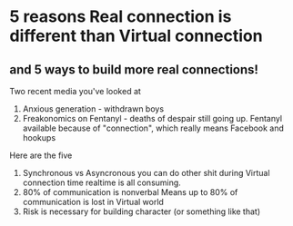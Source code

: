 5 reasons Real connection is different than Virtual connection
==============================================================

and 5 ways to build more real connections!
------------------------------------------

Two recent media you've looked at
1. Anxious generation - withdrawn boys
2. Freakonomics on Fentanyl - deaths of despair still going up.  Fentanyl available because of "connection", which really means Facebook and hookups

Here are the five
1. Synchronous vs Asyncronous
  you can do other shit during Virtual connection time
  realtime is all consuming.
2. 80% of communication is nonverbal
  Means up to 80% of communication is lost in Virtual world
3. Risk is necessary for building character (or something like that)


